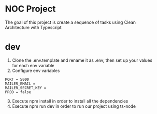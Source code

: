 # NOC Project

The goal of this project is create a sequence of tasks using Clean Architecture with Typescript

# dev
1. Clone the .env.template and rename it as .env, then set up your values for each env variable
2. Configure env variables

```
PORT = 5000
MAILER_EMAIL = 
MAILER_SECRET_KEY = 
PROD = false
```

3. Execute npm install in order to install all the dependencies
4. Execute npm run dev in order to run our project using ts-node